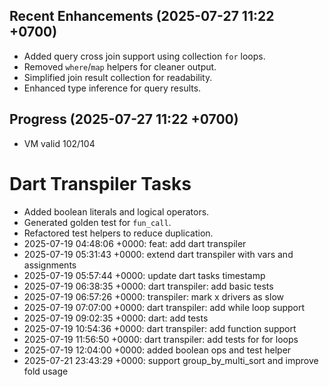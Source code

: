 ## Recent Enhancements (2025-07-27 11:22 +0700)
- Added query cross join support using collection `for` loops.
- Removed `where`/`map` helpers for cleaner output.
- Simplified join result collection for readability.
- Enhanced type inference for query results.

## Progress (2025-07-27 11:22 +0700)
- VM valid 102/104

# Dart Transpiler Tasks
- Added boolean literals and logical operators.
- Generated golden test for `fun_call`.
- Refactored test helpers to reduce duplication.
- 2025-07-19 04:48:06 +0000: feat: add dart transpiler
- 2025-07-19 05:31:43 +0000: extend dart transpiler with vars and assignments
- 2025-07-19 05:57:44 +0000: update dart tasks timestamp
- 2025-07-19 06:38:35 +0000: dart transpiler: add basic tests
- 2025-07-19 06:57:26 +0000: transpiler: mark x drivers as slow
- 2025-07-19 07:07:00 +0000: dart transpiler: add while loop support
- 2025-07-19 09:02:35 +0000: dart: add tests
- 2025-07-19 10:54:36 +0000: dart transpiler: add function support
- 2025-07-19 11:56:50 +0000: dart transpiler: add tests for for loops
- 2025-07-19 12:04:00 +0000: added boolean ops and test helper
- 2025-07-21 23:43:29 +0000: support group_by_multi_sort and improve fold usage
